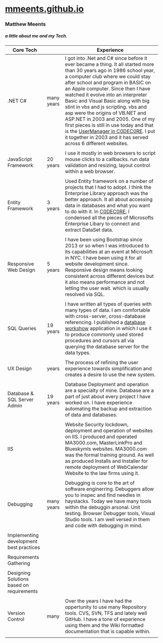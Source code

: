 # [mmeents.github.io](https://mmeents.github.io/default.html)

### Matthew Meents
##### a little about me and my Tech.
| Core Tech |  |  Experience|
| --- | --- | --- |
|.NET C# | many years | I got into .Net and C# since before it ever became a thing.  It all started more than 30 years ago in 1986 school year, a computer club where we could stay after school and program in BASIC on an Apple computer.  Since then I have watched it evolve into an interpreter Basic and Visual Basic along with big stint in vbs and js scripting.  vbs and asp were the origins of VB.NET and ASP.NET in 2003 and 2005.  One of my first pieces is still in use today and that is the [UserManager in C0DEC0RE](https://github.com/mmeents/DataMattei/blob/master/C0DEC0RE/MMWebSiteUsers.cs).  I put it together in 2003 and it has served across 6 different websites. | 
| | | | 
|JavaScript Framework | 20 years | I use it mostly in web browsers to script mouse clicks to a callbacks. run data validation and resizing, layout control within a web browser.    | 
| | | | 
|Entity Framework | 3 years |Used Entity framework on a number of projects that I had to adopt.  I think the Enterprise Library approach was the better approach.  It all about accessing data in databases and what you want to do with it.  In [C0DEC0RE](https://github.com/mmeents/DataMattei), I condensed all the pieces of Microsofts Enterprise Libary to connect and extract DataSet data. | 
| | | | 
|Responsive Web Design | 5 years | I have been using Bootstrap since 2013 or so when I was introduced to its capabilities at an event at Microsoft in NYC.  I have been using it for all website development since.  Responsive design means looking consistent across different devices but it also means performance and not letting the user wait. which is usually resolved via SQL.    | 
| | | | 
|SQL Queries | 19 years | I have written all types of queries with many types of data.  I am comfortable with cross-server, cross-database referencing.  I published a [database workshow](https://github.com/mmeents/DataMattei/tree/master/dbWorkshopDemo) application in which I use it to produce commonly used stored procedures and cursors all via querying the database server for the data types.  | 
| | | | 
|UX Design| years | The process of refining the user experience towards simplification and creates a desire to use the new system.   | 
| | | | 
|Database & SQL Server Admin| 19 years |Database Deployment and operation are a specialty of mine.  Database are a part of just about every project I have worked on.  I have experience automating the backup and extraction of data and databases.  | 
| | | | 
|IIS | |Website Security lockdown, deployment and operation of websites on IIS.  I produced and operated MA3000.com, MasterLinkPro and Blueskymls websites.  MA3000.com was the formal training ground.  As well as produced Installs and Installer for remote deployment of WebCalendar Website to the law firms using it. | 
| | | | 
|Debugging | many years |Debugging is core to the art of software enginerring.  Debuggers allow you to inspec and find needles in haystacks.  Today we have many tools within the debuggin arsonal.  Unit testing. Browser Debugger tools, Visual Studio tools.  I am well versed in them and code with debugging in mind.      | 
| | | | 
|Implementing development best practices| | | 
| | | | 
|Requirements Gathering | | | 
| | | |
|Designing Solutions based on requirements | | | 
| | | | 
|Version Control| many | Over the years I have had the oppertunity to use many Repository tools. CVS, SVN, TFS and lately well GitHub.  I have a tone of experience using them and the Wiki formatted documentation that is capable within.   | 
| | | | 


